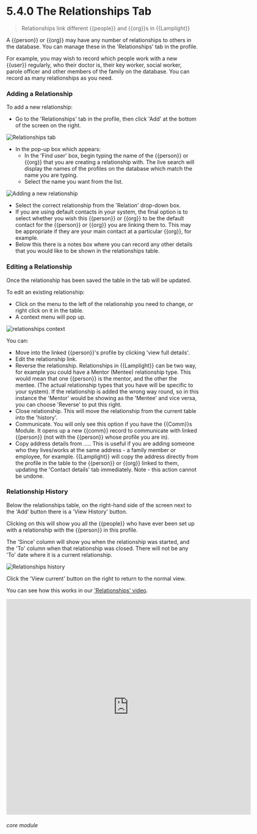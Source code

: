 # 5.4.0 <i class="fa fa-user"></i> The Relationships Tab

> Relationships link different {{people}} and {{org}}s in {{Lamplight}}



A {{person}} or {{org}} may have any number of relationships to others in the database. You can manage these in the 'Relationships' tab in the profile. 

For example, you may wish to record which people work with a new {{user}} regularly, who their doctor is, their key worker, social worker, parole officer and other members of the family on the database. You can record as many relationships as you need.

### Adding a Relationship

To add a new relationship:
- Go to the 'Relationships' tab in the profile, then click 'Add' at the bottom of the screen on the right.

![Relationships tab](5.4.0a.png) 

- In the pop-up box which appears:
  - In the 'Find user' box, begin typing the name of the {{person}} or {{org}} that you are creating a relationship with. The live search will display the names of the profiles on the database which match the name you are typing. 
  - Select the name you want from the list.

![Adding a new relationship](47b.png)

  - Select the correct relationship from the 'Relation' drop-down box.
  - If you are using default contacts in your system, the final option is to select whether you wish this {{person}} or {{org}} to be the default contact for the {{person}} or {{org}} you are linking them to. This may be appropriate if they are your main contact at a particular {{org}}, for example.
  - Below this there is a notes box where you can record any other details that you would like to be shown in the relationships table. 

### Editing a Relationship

Once the relationship has been saved the table in the tab will be updated. 

To edit an existing relationship:
- Click on the menu to the left of the relationship you need to change, or right click on it in the table.
- A context menu will pop up.

![relationships context](5.4.0b.png) 

You can:
  - Move into the linked {{person}}'s profile by clicking 'view full details'.
  - Edit the relationship link.
  - Reverse the relationship. Relationships in {{Lamplight}} can be two way, for example you could have a Mentor (Mentee) relationship type. This would mean that one {{person}} is the mentor, and the other the mentee. (The actual relationship types that you have will be specific to your system). If the relationship is added the wrong way round, so in this instance the 'Mentor' would be showing as the 'Mentee' and vice versa, you can choose 'Reverse' to put this right.
  - Close relationship. This will move the relationship from the current table into the 'history'. 
  - Communicate. You will only see this option if you have the {{Comm}}s Module. It opens up a new {{comm}} record to communicate with linked {{person}} (not with the {{person}} whose profile you are in).
  - Copy address details from ..... This is useful if you are adding someone who they lives/works at the same address - a family member or employee, for example. {{Lamplight}} will copy the address directly from the profile in the table to the {{person}} or {{org}} linked to them, updating the 'Contact details' tab immediately. Note - this action cannot be undone. 
  

### Relationship History

Below the relationships table, on the right-hand side of the screen next to the 'Add' button there is a 'View History' button. 

Clicking on this will show you all the {{people}} who have ever been set up with a relationship with the {{person}} in this profile. 

The 'Since' column will show you when the relationship was started, and the 'To' column when that relationship was closed. There will not be any 'To' date where it is a current relationship.

![Relationships history](5.4.0c.png)

Click the 'View current' button on the right to return to the normal view.

You can see how this works in our ['Relationships' video](/help/index/p/51.2.4).

<iframe width="640" height="564" src="https://player.vimeo.com/video/279238968" frameborder="0" allowFullScreen mozallowfullscreen webkitAllowFullScreen></iframe>

 
###### core module

